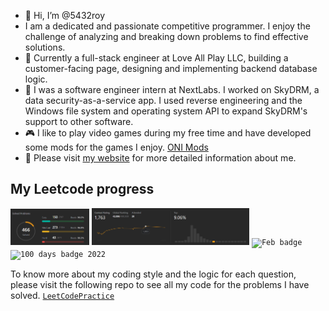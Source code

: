 - 👋 Hi, I’m @5432roy
- I am a dedicated and passionate competitive programmer. I enjoy the challenge of analyzing and breaking down problems to find effective solutions.
- 💼 Currently a full-stack engineer at Love All Play LLC, building a customer-facing page, designing and implementing backend database logic. 
- 💼 I was a software engineer intern at NextLabs. I worked on SkyDRM, a data security-as-a-service app. I used reverse engineering and the Windows file system and operating system API to expand SkyDRM's support to other software.
- 🎮 I like to play video games during my free time and have developed some mods for the games I enjoy. [ONI Mods](https://github.com/5432roy/ModsNotIncluded/tree/main/HeatExchangeNotIncluded_StorageBin)
- 🌱 Please visit [my website](https://5432roy.github.io/) for more detailed information about me.


## My Leetcode progress

<code><img width=25% alt="leetcode solved" src="resources\leetcodesolvedproblem02072024.png"></code>
<code><img width=50% alt="contest rating" src="resources\ContestRating2024-02-07.png"></code>
<code><img width=8% alt="Feb badge" src="https://assets.leetcode.com/static_assets/public/images/badges/dcc-2024-2.png"></code>
<code><img width=8% alt="100 days badge 2022" src="https://assets.leetcode.com/static_assets/public/images/badges/2022/lg/2022-annual-100.png"></code>

To know more about my coding style and the logic for each question, please visit the following repo to see all my code for the problems I have solved.
<code><a href="https://github.com/5432roy/LeetCodePractice">LeetCodePractice</a></code>

<!---
5432roy/5432roy is a ✨ special ✨ repository because its `README.md` (this file) appears on your GitHub profile.
You can click the Preview link to take a look at your changes.
--->
